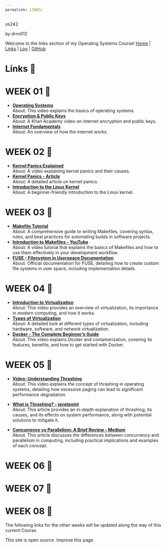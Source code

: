 ```yaml
---
permalink: LINKS/
---
```

os242

by drrn012

Welcome to the links section of my Operating Systems Course! [Home](https://yourhomeurl.com) | [Links](https://yourlinksurl.com) | [Log](https://github.com/drrn012/os241/TXT/mylog.txt) | [GitHub](https://github.com/drrn012/os242)

# Links 🔗

# WEEK 01 🚩
- **[Operating Systems](https://www.youtube.com/watch?v=bgBWp9EIlMM)**  
  About: This video explains the basics of operating systems.
- **[Encryption & Public Keys](https://www.khanacademy.org/computing/code-org/computers-and-the-internet/internet-works/v/the-internet-encrypt)**  
  About: A Khan Academy video on internet encryption and public keys.
- **[Internet Fundamentals](https://youtu.be/mQP0wqNT_DI?si=OMeU8yhdYTQdfnUp)**  
  About: An overview of how the internet works.

# WEEK 02 🚩
- **[Kernel Panics Explained](https://youtu.be/fvN98a_7AT4?si=FN0TtuZA7KHgCNM9)**  
  About: A video explaining kernel panics and their causes.
- **[Kernel Panics - Article](https://www.makeuseof.com/tag/dont-panic-everything-you-need-to-know-about-kernel-panics/)**  
  About: A detailed article on kernel panics.
- **[Introduction to the Linux Kernel](https://www.youtube.com/watch?v=wBp0Rb-ZJak)**  
  About: A beginner-friendly introduction to the Linux kernel.

# WEEK 03 🚩
- **[Makefile Tutorial](https://makefiletutorial.com)**  
  About: A comprehensive guide to writing Makefiles, covering syntax, rules, and best practices for automating builds in software projects.
- **[Introduction to Makefiles - YouTube](https://www.youtube.com/watch?v=F-a_BBAGfkE)**  
  About: A video tutorial that explains the basics of Makefiles and how to use them effectively in your development workflow.
- **[FUSE - Filesystem in Userspace Documentation](https://www.kernel.org/doc/html/latest/filesystems/fuse.html)**  
  About: Official documentation for FUSE, detailing how to create custom file systems in user space, including implementation details.

# WEEK 04 🚩
- **[Introduction to Virtualization](https://www.youtube.com/watch?v=f2i0CnUOniA?si=25NrFo8aG3WhUeD-)**  
  About: This video provides an overview of virtualization, its importance in modern computing, and how it works.
- **[Types of Virtualization](https://www.youtube.com/watch?v=p9yZNLeOj4s)**  
  About: A detailed look at different types of virtualization, including hardware, software, and network virtualization.
- **[Docker - The Complete Beginner’s Guide](https://www.youtube.com/watch?v=F-a_BBAGfkE?si=Ao7QWAHwqAm9MpnS)**  
  About: This video explains Docker and containerization, covering its features, benefits, and how to get started with Docker.

# WEEK 05 🚩
- **[Video: Understanding Thrashing](https://youtu.be/2quKyPnUShQ?si=1dbEtRdRszZlear2)**  
  About: This video explains the concept of thrashing in operating systems, detailing how excessive paging can lead to significant performance degradation.

- **[What is Thrashing? - javatpoint](https://www.javatpoint.com/what-is-thrash#:~:text=Thrashing%20is%20when%20the%20page,to%20be%20reduced%20or%20negligible.)**  
  About: This article provides an in-depth explanation of thrashing, its causes, and its effects on system performance, along with potential solutions to mitigate it.

- **[Concurrency vs Parallelism: A Brief Review - Medium](https://medium.com/@itIsMadhavan/concurrency-vs-parallelism-a-brief-review-b337c8dac350)**  
  About: This article discusses the differences between concurrency and parallelism in computing, including practical implications and examples of each concept.

# WEEK 06 🚩

# WEEK 07 🚩

# WEEK 08 🚩

The following links for the other weeks will be updated along the way of this current Course.

This site is open source. Improve this page.
